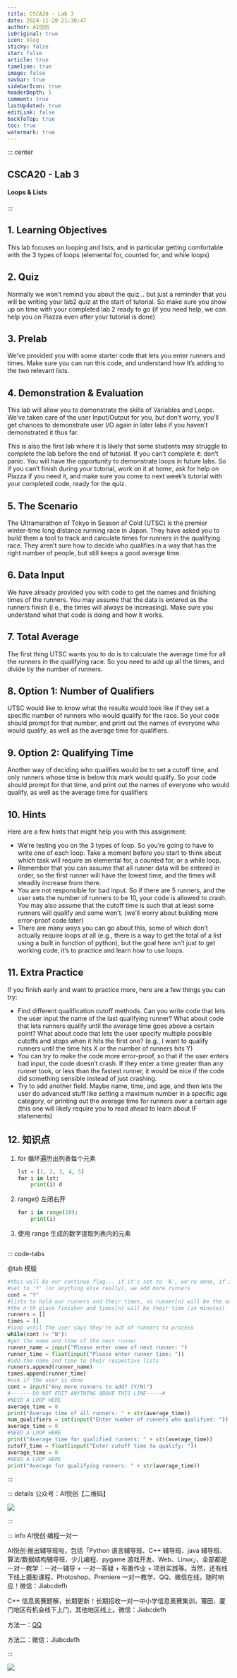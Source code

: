 ```yaml
---
title: CSCA20 - Lab 3
date: 2024-11-20 21:30:47
author: AI悦创
isOriginal: true
icon: blog
sticky: false
star: false
article: true
timeline: true
image: false
navbar: true
sidebarIcon: true
headerDepth: 5
comment: true
lastUpdated: true 
editLink: false
backToTop: true
toc: true
watermark: true
---
```


::: center

## CSCA20 - Lab 3

#### Loops & Lists

:::

## 1. Learning Objectives

This lab focuses on looping and lists, and in particular getting comfortable with the 3 types of loops (elemental for, counted for, and while loops)



## 2. Quiz

Normally we won’t remind you about the quiz... but just a reminder that you will be writing your lab2 quiz at the start of tutorial. So make sure you show up on time with your completed lab 2 ready to go (if you need help, we can help you on Piazza even after your tutorial is done)

## 3. Prelab

We’ve provided you with some starter code that lets you enter runners and times. Make sure you can run this code, and understand how it’s adding to the two relevant lists.

## 4. Demonstration & Evaluation

This lab will allow you to demonstrate the skills of Variables and Loops. We’ve taken care of the user Input/Output for you, but don’t worry, you’ll get chances to demonstrate user I/O again in later labs if you haven’t demonstrated it thus far.

This is also the first lab where it is likely that some students may struggle to complete the lab before the end of tutorial. If you can’t complete it: don’t panic. You will have the opportunity to demonstrate loops in future labs. So if you can’t finish during your tutorial, work on it at home, ask for help on Piazza if you need it, and make sure you come to next week’s tutorial with your completed code, ready for the quiz.

## 5. The Scenario

The Ultramarathon of Tokyo in Season of Cold (UTSC) is the premier winter-time long distance running race in Japan. They have asked you to build them a tool to track and calculate times for runners in the qualifying race. They aren’t sure how to decide who qualifies in a way that has the right number of people, but still keeps a good average time.

## 6. Data Input

We have already provided you with code to get the names and finishing times of the runners. You may assume that the data is entered as the runners finish (i.e., the times will always be increasing). Make sure you understand what that code is doing and how it works.



## 7. Total Average

The first thing UTSC wants you to do is to calculate the average time for all the runners in the qualifying race. So you need to add up all the times, and divide by the number of runners.



## 8. Option 1: Number of Qualifiers

UTSC would like to know what the results would look like if they set a specific number of runners who would qualify for the race. So your code should prompt for that number, and print out the names of everyone who would qualify, as well as the average time for qualifiers.

## 9. Option 2: Qualifying Time

Another way of deciding who qualifies would be to set a cutoff time, and only runners whose time is below this mark would qualify. So your code should prompt for that time, and print out the names of everyone who would qualify, as well as the average time for qualifiers

## 10. Hints

Here are a few hints that might help you with this assignment:

- We’re testing you on the 3 types of loop. So you’re going to have to write one of each loop. Take a moment before you start to think about which task will require an elemental for, a counted for, or a while loop.
- Remember that you can assume that all runner data will be entered in order, so the first runner will have the lowest time, and the times will steadily increase from there.
- You are not responsible for bad input. So if there are 5 runners, and the user sets the number of runners to be 10, your code is allowed to crash. You may also assume that the cutoff time is such that at least some runners will qualify and some won’t. (we’ll worry about building more error-proof code later)
- There are many ways you can go about this, some of which don’t actually require loops at all (e.g., there is a way to get the total of a list using a built in function of python), but the goal here isn’t just to get working code, it’s to practice and learn how to use loops.



## 11. Extra Practice

If you finish early and want to practice more, here are a few things you can try:

- Find different qualification cutoff methods. Can you write code that lets the user input the name of the last qualifying runner? What about code that lets runners qualify until the average time goes above a certain point? What about code that lets the user specify multiple possible cutoffs and stops when it hits the first one? (e.g., I want to qualify runners until the time hits X or the number of runners hits Y)
- You can try to make the code more error-proof, so that if the user enters bad input, the code doesn’t crash. If they enter a time greater than any runner took, or less than the fastest runner, it would be nice if the code did something sensible instead of just crashing.
- Try to add another field. Maybe name, time, and age, and then lets the user do advanced stuff like setting a maximum number in a specific age category, or printing out the average time for runners over a certain age (this one will likely require you to read ahead to learn about IF statements)

## 12. 知识点

1. for 循环遍历出列表每个元素

    ```python
    lst = [1, 2, 3, 4, 5]
    for i in lst:
        print(i) d
    ```

2. range() 左闭右开

    ```python
    for i in range(10):
        print(i)
    ```

3. 使用 range 生成的数字提取列表内的元素

    ```python
    ```

    

















::: code-tabs

@tab 模版

```python
#this will be our continue flag... if it's set to 'N', we're done, if it's
#set to 'Y' (or anything else really), we add more runners
cont = "Y"
#lists to hold our runners and their times, so runner[n] will be the name of
#the n'th place finisher and times[n] will be their time (in minutes)
runners = []
times = []
#loop until the user says they're out of runners to process
while(cont != "N"):
#get the name and time of the next runner
runner_name = input("Please enter name of next runner: ")
runner_time = float(input("Please enter runner time: "))
#add the name and time to their respective lists
runners.append(runner_name)
times.append(runner_time)
#ask if the user is done
cont = input("Any more runners to add? (Y/N)")
#------ DO NOT EDIT ANYTHING ABOVE THIS LINE-----#
#NEED A LOOP HERE
average_time = 0
print("Average time of all runners: " + str(average_time))
num_qualifiers = int(input("Enter number of runners who qualified: "))
average_time = 0
#NEED A LOOP HERE
print("Average time for qualified runners: " + str(average_time))
cutoff_time = float(input("Enter cutoff time to qualify: "))
average_time = 0
#NEED A LOOP HERE
print("Average for qualifying runners: " + str(average_time))
```

:::





::: details 公众号：AI悦创【二维码】

![](/gzh.jpg)

:::

::: info AI悦创·编程一对一

AI悦创·推出辅导班啦，包括「Python 语言辅导班、C++ 辅导班、java 辅导班、算法/数据结构辅导班、少儿编程、pygame 游戏开发、Web、Linux」，全部都是一对一教学：一对一辅导 + 一对一答疑 + 布置作业 + 项目实践等。当然，还有线下线上摄影课程、Photoshop、Premiere 一对一教学、QQ、微信在线，随时响应！微信：Jiabcdefh

C++ 信息奥赛题解，长期更新！长期招收一对一中小学信息奥赛集训，莆田、厦门地区有机会线下上门，其他地区线上。微信：Jiabcdefh

方法一：[QQ](http://wpa.qq.com/msgrd?v=3&uin=1432803776&site=qq&menu=yes)

方法二：微信：Jiabcdefh

:::

![](/zsxq.jpg)

